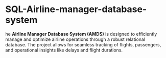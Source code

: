 # SQL-Airline-manager-database-system
he **Airline Manager Database System (AMDS)** is designed to efficiently manage and optimize airline operations through a robust relational database. The project allows for seamless tracking of flights, passengers, and operational insights like delays and flight durations.
